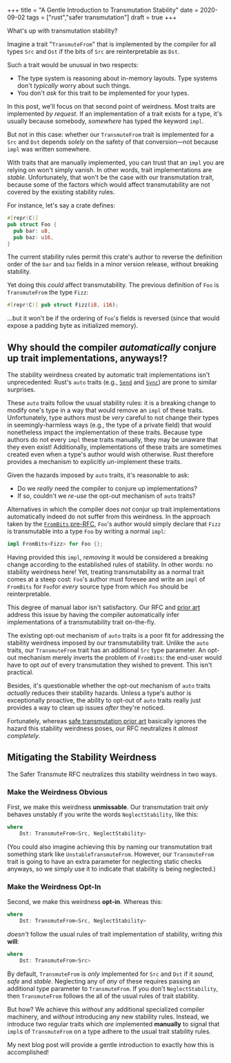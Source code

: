 +++
title = "A Gentle Introduction to Transmutation Stability"
date = 2020-09-02
tags = ["rust","safer transmutation"]
draft = true
+++

What's up with transmutation stability?

<!-- more -->

Imagine a trait "`TransmuteFrom`" that is implemented by the compiler for all types `Src` and `Dst` if the bits of `Src` are reinterpretable as `Dst`.

Such a trait would be unusual in two respects:
  - The type system is reasoning about in-memory layouts. Type systems don't *typically* worry about such things.
  - You don't *ask* for this trait to be implemented for your types.

In this post, we'll focus on that second point of weirdness. Most traits are implemented *by request*. If an implementation of a trait exists for a type, it's usually because somebody, *somewhere* has typed the keyword `impl`.

But not in this case: whether our `TransmuteFrom` trait is implemented for a `Src` and `Dst` depends *solely* on the safety of that conversion—not because `impl` was written somewhere.

With traits that are manually implemented, you can trust that an `impl` you are relying on won't simply vanish. In other words, trait implementations are *stable*. Unfortunately, that won't be the case with our transmutation trait, because some of the factors which would affect transmutability are not covered by the existing stability rules.

For instance, let's say a crate defines:
```rust
#[repr(C)]
pub struct Foo {
  pub bar: u8,
  pub baz: u16,
}
```
The current stability rules permit this crate's author to reverse the definition order of the `bar` and `baz` fields in a minor version release, without breaking stability.

Yet doing this *could* affect transmutability. The previous definition of `Foo` is `TransmuteFrom` the type `Fizz`:
```rust
#[repr(C)] pub struct Fizz(i8, i16);
```
...but it won't be if the ordering of `Foo`'s fields is reversed (since that would expose a padding byte as initialized memory).


## Why should the compiler *automatically* conjure up trait implementations, anyways!?
The stability weirdness created by automatic trait implementations isn't unprecedented: Rust's `auto` traits (e.g., [`Send`](https://doc.rust-lang.org/std/marker/trait.Send.html) and [`Sync`](https://doc.rust-lang.org/std/marker/trait.Send.html)) are prone to similar surprises.

These `auto` traits follow the usual stability rules: it is a breaking change to modify one's type in a way that would remove an `impl` of these traits. Unfortunately, type authors must be *very* careful to not change their types in seemingly-harmless ways (e.g., the type of a private field) that would nonetheless impact the implementation of these traits. Because type authors do not every `impl` these traits manually, they may be unaware that they even exist! Additionally, implementations of these traits are sometimes created even when a type's author would wish otherwise. Rust therefore provides a mechanism to explicitly *un*-implement these traits.

Given the hazards imposed by `auto` traits, it's reasonable to ask:
  - Do we *really* need the compiler to conjure up implementations?
  - If so, couldn't we *re-use* the opt-out mechanism of `auto` traits?

Alternatives in which the compiler does *not* conjur up trait implementations automatically indeed do not suffer from this weirdness. In the approach taken by the [`FromBits` pre-RFC](https://internals.rust-lang.org/t/pre-rfc-frombits-intobits/7071), `Foo`'s author would simply declare that `Fizz` is transmutable into a type `Foo` by writing a normal `impl`:
```rust
impl FromBits<Fizz> for Foo {};
```
Having provided this `impl`, *removing* it would be considered a breaking change according to the established rules of stability. In other words: no stability weirdness here! Yet, treating transmutability as a normal trait comes at a steep cost: `Foo`'s author must foresee and write an `impl` of `FromBits` for `Foo`for *every* source type from which `Foo` should be reinterpretable.

This degree of manual labor isn't satisfactory. Our RFC and [prior art]((https://github.com/jswrenn/rfcs/blob/safer-transmute/text/0000-safer-transmute.md#automatic) ) address this issue by having the compiler automatically infer implementations of a transmutability trait on-the-fly.

The existing opt-out mechanism of `auto` traits is a poor fit for addressing the stability weirdness imposed by our transmutability trait. Unlike the `auto` traits, our `TransmuteFrom` trait has an additional `Src` type parameter. An opt-out mechanism merely inverts the problem of `FromBits`: the end-user would have to opt *out* of every transmutation they wished to prevent. This isn't practical.

Besides, it's questionable whether the opt-out mechanism of `auto` traits *actually* reduces their stability hazards. Unless a type's author is exceptionally proactive, the ability to opt-out of `auto` traits really just provides a way to clean up issues *after* they're noticed.

Fortunately, whereas [safe transmutation prior art](https://github.com/jswrenn/rfcs/blob/safer-transmute/text/0000-safer-transmute.md#stability-hazards) basically ignores the hazard this stability weirdness poses, our RFC neutralizes it *almost completely*.

## Mitigating the Stability Weirdness

The Safer Transmute RFC neutralizes this stability weirdness in two ways.

### Make the Weirdness Obvious

First, we make this weirdness **unmissable**. Our transmutation trait *only* behaves unstably if you write the words `NeglectStability`, like this:
```rust
where
    Dst: TransmuteFrom<Src, NeglectStability>
```
(You could also imagine achieving this by naming our transmutation trait something stark like `UnstableTransmuteFrom`. However, our `TransmuteFrom` trait is going to have an extra parameter for neglecting static checks anyways, so we simply use it to indicate that stability is being neglected.)

### Make the Weirdness Opt-In

Second, we make this weirdness **opt-in**. Whereas this:
```rust
where
    Dst: TransmuteFrom<Src, NeglectStability>
```
*doesn't* follow the usual rules of trait implementation of stability, writing *this* **will**:
```rust
where
    Dst: TransmuteFrom<Src>
```
By default, `TransmuteFrom` is *only* implemented for `Src` and `Dst` if it *sound*, *safe* and *stable*. Neglecting any of *any* of these requires passing an additional type parameter to `TransmuteFrom`. If you don't `NeglectStability`, then `TransmuteFrom` follows the all of the usual rules of trait stability.

But how? We achieve this *without* any additional specialized compiler machinery, and *without* introducing any new stability rules. Instead, we introduce two regular traits which *are* implemented **manually** to signal that `impl`s of `TransmuteFrom` on a type adhere to the usual trait stability rules.

My next blog post will provide a gentle introduction to exactly how this is accomplished!
